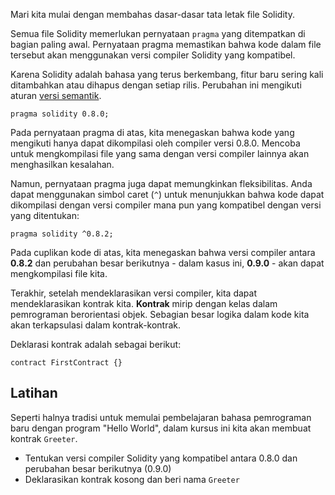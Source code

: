 Mari kita mulai dengan membahas dasar-dasar tata letak file Solidity.

Semua file Solidity memerlukan pernyataan `pragma` yang ditempatkan di bagian paling awal. Pernyataan pragma memastikan bahwa kode dalam file tersebut akan menggunakan versi compiler Solidity yang kompatibel.

Karena Solidity adalah bahasa yang terus berkembang, fitur baru sering kali ditambahkan atau dihapus dengan setiap rilis. Perubahan ini mengikuti aturan [versi semantik](https://semver.org/).

```sol
pragma solidity 0.8.0;
```

Pada pernyataan pragma di atas, kita menegaskan bahwa kode yang mengikuti hanya dapat dikompilasi oleh compiler versi 0.8.0. Mencoba untuk mengkompilasi file yang sama dengan versi compiler lainnya akan menghasilkan kesalahan.

Namun, pernyataan pragma juga dapat memungkinkan fleksibilitas.
Anda dapat menggunakan simbol caret (`^`) untuk menunjukkan bahwa kode dapat dikompilasi dengan versi compiler mana pun yang kompatibel dengan versi yang ditentukan:

```sol
pragma solidity ^0.8.2;
```

Pada cuplikan kode di atas, kita menegaskan bahwa versi compiler antara **0.8.2** dan perubahan besar berikutnya - dalam kasus ini, **0.9.0** - akan dapat mengkompilasi file kita.

Terakhir, setelah mendeklarasikan versi compiler, kita dapat mendeklarasikan kontrak kita. **Kontrak** mirip dengan kelas dalam pemrograman berorientasi objek. Sebagian besar logika dalam kode kita akan terkapsulasi dalam kontrak-kontrak.

Deklarasi kontrak adalah sebagai berikut:

```sol
contract FirstContract {}
```

## Latihan

Seperti halnya tradisi untuk memulai pembelajaran bahasa pemrograman baru dengan program "Hello World", dalam kursus ini kita akan membuat kontrak `Greeter`.

- Tentukan versi compiler Solidity yang kompatibel antara 0.8.0 dan perubahan besar berikutnya (0.9.0)
- Deklarasikan kontrak kosong dan beri nama `Greeter`
